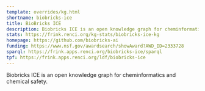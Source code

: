 ```yaml
---
template: overrides/kg.html
shortname: biobricks-ice
title: BioBricks ICE
description: Biobricks ICE is an open knowledge graph for cheminformatics and chemical safety.
stats: https://frink.renci.org/kg-stats/biobricks-ice-kg
homepage: https://github.com/biobricks-ai
funding: https://www.nsf.gov/awardsearch/showAward?AWD_ID=2333728
sparql: https://frink.apps.renci.org/biobricks-ice/sparql
tpf: https://frink.apps.renci.org/ldf/biobricks-ice
---
```

Biobricks ICE is an open knowledge graph for cheminformatics and chemical safety.



